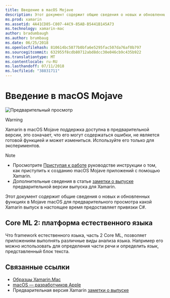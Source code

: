 ```yaml
---
title: Введение в macOS Mojave
description: Этот документ содержит общие сведения о новых и обновленных функциях в Mojave macOS для предварительного просмотра какой Xamarin выпуск в настоящее время предоставляет привязки C#.
ms.prod: xamarin
ms.assetid: 4A41CD85-C807-44C9-85AB-B5441B145A73
ms.technology: xamarin-mac
author: bradumbaugh
ms.author: brumbaug
ms.date: 06/25/2018
ms.openlocfilehash: 810614bc5877b0bfa6e5295fac507da76af0b797
ms.sourcegitcommit: 632955f8cdb80712abd8dcc30e046cb9c435b922
ms.translationtype: MT
ms.contentlocale: ru-RU
ms.lasthandoff: 07/11/2018
ms.locfileid: "38831711"
---
```

# <a name="introduction-to-macos-mojave"></a>Введение в macOS Mojave

![Предварительный просмотр](~/media/shared/preview.png)

> [!WARNING]
> Xamarin в macOS Mojave поддержка доступна в предварительной версии, это означает, что его могут содержаться ошибки, не является готовой функцией и может измениться. Используйте его только для экспериментов.

> [!NOTE]
> - Просмотрите [Приступая к работе](~/mac/platform/introduction-to-macos-mojave/get-started.md) руководстве инструкции о том, как приступить к созданию macOS Mojave приложений с помощью Xamarin.
> - Дополнительные сведения в статье [заметки о выпуске](https://releases.xamarin.com/preview-release-xcode-10-beta/) предварительной версии выпуска для Xamarin.

Этот документ содержит общие сведения о новых и обновленных функциях в Mojave macOS для предварительного просмотра какой Xamarin выпуск в настоящее время предоставляет привязки C#.

## <a name="core-ml-2-natural-language-framework"></a>Core ML 2: платформа естественного языка

Что framework естественного языка, часть 2 Core ML, позволяет приложениям выполнять различные виды анализа языка. Например его можно использовать для определения части речи и определить язык, представленный блок текста.

## <a name="related-links"></a>Связанные ссылки

- [Образцы Xamarin.Mac](https://developer.xamarin.com/samples/mac/)
- [macOS — разработчиков Apple](https://developer.apple.com/macos/)
- Предварительная версия Xamarin [заметки о выпуске](https://releases.xamarin.com/preview-release-xcode-10-beta/)
